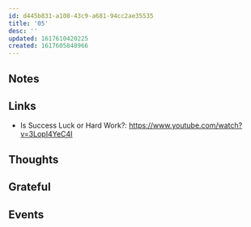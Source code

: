 ```yaml
---
id: d445b831-a108-43c9-a681-94cc2ae35535
title: '05'
desc: ''
updated: 1617610420225
created: 1617605848966
---
```


## Notes

## Links

- Is Success Luck or Hard Work?:
  https://www.youtube.com/watch?v=3LopI4YeC4I

## Thoughts

## Grateful

## Events
